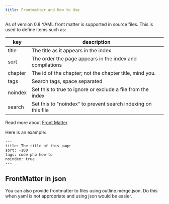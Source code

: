 ```yaml
---
title: Frontmatter and How to Use
---
```

As of version 0.8 YAML front matter is supported in source files.  This is used to define items such as:

| key | description |
|----------|----------|
| title | The title as it appears in the index |
| sort | The order the page appears in the index and compilations |
| chapter | The id of the chapter; not the chapter title, mind you. |
| tags | Search tags, space separated |
| noindex | Set this to true to ignore or exclude a file from the index |
| search | Set this to "noindex" to prevent search indexing on this file |

Read more about [Front Matter](http://assemble.io/docs/YAML-front-matter.html)


Here is an example:

    ---
    title: The title of this page
    sort: -100
    tags: code php how-to
    noindex: true
    ---

## FrontMatter in json

You can also provide frontmatter to files using outline.merge.json.  Do this when yaml is not appropriate and using json would be easier.
